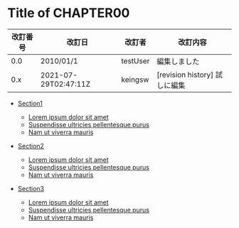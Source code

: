 # Title of CHAPTER00



[START revision history]: <>

|改訂番号|改訂日|改訂者|改訂内容|
|----|----|----|----|
| 0.0      | 2010/01/1 | testUser | 編集しました |
|0.x|2021-07-29T02:47:11Z|keingsw|[revision history] 試しに編集|

[END revision history]: <>





[START toc]: <>

- [Section1](#section1)
  - [Lorem ipsum dolor sit amet](#lorem-ipsum-dolor-sit-amet)
  - [Suspendisse ultricies pellentesque purus](#suspendisse-ultricies-pellentesque-purus)
  - [Nam ut viverra mauris](#nam-ut-viverra-mauris)


- [Section2](#section2)
  - [Lorem ipsum dolor sit amet](#lorem-ipsum-dolor-sit-amet)
  - [Suspendisse ultricies pellentesque purus](#suspendisse-ultricies-pellentesque-purus)
  - [Nam ut viverra mauris](#nam-ut-viverra-mauris)


- [Section3](#section3)
  - [Lorem ipsum dolor sit amet](#lorem-ipsum-dolor-sit-amet)
  - [Suspendisse ultricies pellentesque purus](#suspendisse-ultricies-pellentesque-purus)
  - [Nam ut viverra mauris](#nam-ut-viverra-mauris)

[END toc]: <>


